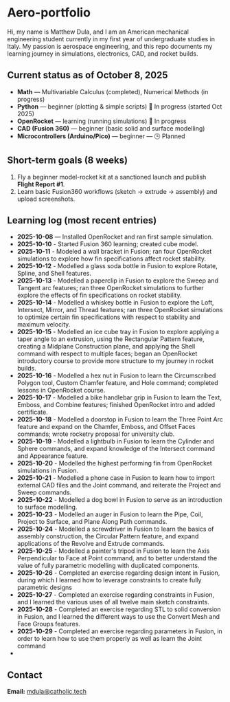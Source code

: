 # Aero-portfolio
Hi, my name is Matthew Dula, and I am an American mechanical engineering student currently in my first year of undergraduate studies in Italy. My passion is aerospace engineering, and this repo documents my learning journey in simulations, electronics, CAD, and rocket builds.
## Current status as of October 8, 2025
- **Math** — Multivariable Calculus (completed), Numerical Methods (in progress)  
- **Python** — beginner (plotting & simple scripts) 🔧 In progress (started Oct 2025)  
- **OpenRocket** — learning (running simulations) 🔧 In progress  
- **CAD (Fusion 360)** — beginner (basic solid and surface modelling) 
- **Microcontrollers (Arduino/Pico)** — beginner — 🕒 Planned
## Short-term goals (8 weeks)
1. Fly a beginner model-rocket kit at a sanctioned launch and publish **Flight Report #1**.  
2. Learn basic Fusion360 workflows (sketch → extrude → assembly) and upload screenshots.  
## Learning log (most recent entries)
- **2025-10-08** — Installed OpenRocket and ran first sample simulation.
- **2025-10-10** - Started Fusion 360 learning; created cube model.
- **2025-10-11** - Modeled a wall bracket in Fusion; ran four OpenRocket simulations to explore how fin specifications affect rocket stability.
- **2025-10-12** - Modelled a glass soda bottle in Fusion to explore Rotate, Spline, and Shell features.
- **2025-10-13** - Modelled a paperclip in Fusion to explore the Sweep and Tangent arc features; ran three OpenRocket simulations to further explore the effects of fin specifications on rocket stability.
- **2025-10-14** - Modelled a whiskey bottle in Fusion to explore the Loft, Intersect, Mirror, and Thread features; ran three OpenRocket simulations to optimize certain fin specifications with respect to stability and maximum velocity.
- **2025-10-15** - Modelled an ice cube tray in Fusion to explore applying a taper angle to an extrusion, using the Rectangular Pattern feature, creating a Midplane Construction plane, and applying the Shell command with respect to multiple faces; began an OpenRocket introductory course to provide more structure to my journey in rocket builds.
- **2025-10-16** - Modelled a hex nut in Fusion to learn the Circumscribed Polygon tool, Custom Chamfer feature, and Hole command; completed lessons in OpenRocket course.
- **2025-10-17** - Modelled a bike handlebar grip in Fusion to learn the Text, Emboss, and Combine features; finished OpenRocket intro and added certificate.
- **2025-10-18** - Modelled a doorstop in Fusion to learn the Three Point Arc feature and expand on the Chamfer, Emboss, and Offset Faces commands; wrote rocketry proposal for university club.
- **2025-10-19** - Modelled a lightbulb in Fusion to learn the Cylinder and Sphere commands, and expand knowledge of the Intersect command and Appearance feature.
- **2025-10-20** - Modelled the highest performing fin from OpenRocket simulations in Fusion.
- **2025-10-21** - Modelled a phone case in Fusion to learn how to import external CAD files and the Joint command, and reiterate the Project and Sweep commands.
- **2025-10-22** - Modelled a dog bowl in Fusion to serve as an introduction to surface modelling.
- **2025-10-23** - Modelled an auger in Fusion to learn the Pipe, Coil, Project to Surface, and Plane Along Path commands.
- **2025-10-24** - Modelled a screwdriver in Fusion to learn the basics of assembly construction, the Circular Pattern feature, and expand applications of the Revolve and Extrude commands.
- **2025-10-25** - Modelled a painter's tripod in Fusion to learn the Axis Perpendicular to Face at Point command, and to better understand the value of fully parametric modelling with duplicated components.
- **2025-10-26** - Completed an exercise regarding design intent in Fusion, during which I learned how to leverage constraints to create fully parametric designs
- **2025-10-27** - Completed an exercise regarding constraints in Fusion, and I learned the various uses of all twelve
main sketch constraints.
- **2025-10-28** - Completed an exercise regarding STL to solid conversion in Fusion, and I learned the different ways to use the Convert Mesh and Face Groups features. 
- **2025-10-29** - Completed an exercise regarding parameters in Fusion, in order to learn how to use them properly as well as learn the Joint command
- 
## Contact
**Email:** mdula@catholic.tech
